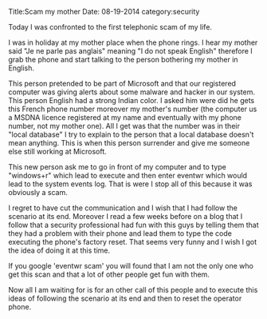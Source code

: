 Title:Scam my mother
Date: 08-19-2014
category:security

Today I was confronted to the first telephonic scam of my life.

I was in holiday at my mother place when the phone rings. I hear my mother said
"Je ne parle pas anglais" meaning "I do not speak English" therefore I grab the
phone and start talking to the person bothering my mother in English.

This person pretended to be part of Microsoft and that our registered computer
was giving alerts about some malware and hacker in our system. This person
English had a strong Indian color. I asked him were did he gets this French phone
number moreover my mother's number (the computer us a MSDNA licence registered at
my name and eventually with my phone number, not my mother one). All I get was
that the number was in their "local database" I try to explain to the person
that a local database doesn't mean anything. This is when this person surrender
and give me someone else still working at Microsoft.

This new person ask me to go in front of my computer and to type "windows+r"
which lead to execute and then enter eventwr which would lead to the system events
log. That is were I stop all of this because it was obviously a scam.

I regret to have cut the communication and I wish that I had follow the
scenario at its end. Moreover I read a few weeks before on a blog that I follow
that a security professional had fun with this guys by telling them that they
had a problem with their phone and lead them to type the code executing the
phone's factory reset. That seems very funny and I wish I got the idea of doing
it at this time.

If you google 'eventwr scam' you will found that I am not the only one who get
this scan and that a lot of other people get fun with them.

Now all I am waiting for is for an other call of this people and to execute this
ideas of following the scenario at its end and then to reset the operator phone.

